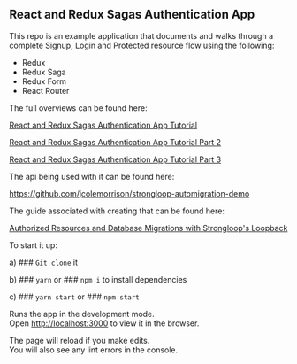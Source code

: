 ## React and Redux Sagas Authentication App

This repo is an example application that documents and walks through a complete Signup, Login and Protected resource flow using the following:

- Redux
- Redux Saga
- Redux Form
- React Router

The full overviews can be found here:

[React and Redux Sagas Authentication App Tutorial](http://start.jcolemorrison.com/react-and-redux-sagas-authentication-app-tutorial/)

[React and Redux Sagas Authentication App Tutorial Part 2](http://start.jcolemorrison.com/react-and-redux-sagas-authentication-app-tutorial-part-2/)

[React and Redux Sagas Authentication App Tutorial Part 3](http://start.jcolemorrison.com/react-and-redux-sagas-authentication-app-tutorial-part-3/)

The api being used with it can be found here:

https://github.com/jcolemorrison/strongloop-automigration-demo

The guide associated with creating that can be found here:

[Authorized Resources and Database Migrations with Strongloop's Loopback](http://start.jcolemorrison.com/authorized-resources-and-database-migrations-with-strongloops-loopback/)

To start it up:

a) ### `Git clone` it

b) ### `yarn` or ### `npm i` to install dependencies

c) ### `yarn start` or ### `npm start`

Runs the app in the development mode.<br>
Open [http://localhost:3000](http://localhost:3000) to view it in the browser.

The page will reload if you make edits.<br>
You will also see any lint errors in the console.

